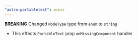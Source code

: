 ```yaml
---
"astro-portabletext": minor
---
```


**BREAKING** Changed `NodeType` type from `enum` to `string`

- This effects `PortableText` prop `onMissingComponent` handler
